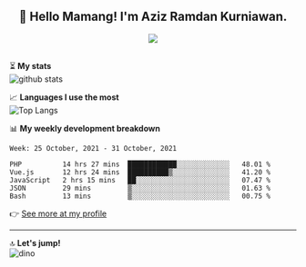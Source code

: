 <h2 align="center">👋 Hello Mamang! I'm Aziz Ramdan Kurniawan.</h2>  
<p align="center">
  <img src="https://komarev.com/ghpvc/?username=azizramdan"> <br><br>
</p>
    
⏳ **My stats**  
![github stats](https://github-readme-stats.vercel.app/api?username=azizramdan&show_icons=true&count_private=true&title_color=000&hide_border=true&hide_title=true)  

📈 **Languages I use the most**  
![Top Langs](https://github-readme-stats.vercel.app/api/top-langs/?username=azizramdan&layout=compact&langs_count=6&hide=tsql&hide_border=true&hide_title=true&exclude_repo=Futsal-Go,Futsal-Go-Admin,Sistem-Informasi-Sensus-Harian-Rawat-Inap)  

📊 **My weekly development breakdown**
<!--START_SECTION:waka-->
```text
Week: 25 October, 2021 - 31 October, 2021

PHP          14 hrs 27 mins  ████████████░░░░░░░░░░░░░   48.01 % 
Vue.js       12 hrs 24 mins  ██████████▒░░░░░░░░░░░░░░   41.20 % 
JavaScript   2 hrs 15 mins   ██░░░░░░░░░░░░░░░░░░░░░░░   07.47 % 
JSON         29 mins         ▒░░░░░░░░░░░░░░░░░░░░░░░░   01.63 % 
Bash         13 mins         ▒░░░░░░░░░░░░░░░░░░░░░░░░   00.75 % 
```
<!--END_SECTION:waka-->
👉 [See more at my profile](https://wakatime.com/@azizramdan)
***
🔝 **Let's jump!**  
![dino](https://raw.githubusercontent.com/azizramdan/azizramdan/master/dino.gif)  
